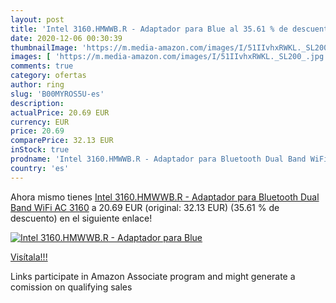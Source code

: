 ```yaml
---
layout: post
title: 'Intel 3160.HMWWB.R - Adaptador para Blue al 35.61 % de descuento'
date: 2020-12-06 00:30:39
thumbnailImage: 'https://m.media-amazon.com/images/I/51IIvhxRWKL._SL200_.jpg'
images: [ 'https://m.media-amazon.com/images/I/51IIvhxRWKL._SL200_.jpg' ]
comments: true
category: ofertas
author: ring
slug: 'B00MYROS5U-es'
description:
actualPrice: 20.69 EUR
currency: EUR
price: 20.69
comparePrice: 32.13 EUR
inStock: true
prodname: 'Intel 3160.HMWWB.R - Adaptador para Bluetooth Dual Band WiFi AC 3160'
country: 'es'
---
```


Ahora mismo tienes [Intel 3160.HMWWB.R - Adaptador para Bluetooth Dual Band WiFi AC 3160](https://www.amazon.es/dp/B00MYROS5U/?tag=tolees-21) a 20.69 EUR (original: 32.13 EUR) (35.61 %  de descuento) en el siguiente enlace!

[![Intel 3160.HMWWB.R - Adaptador para Blue](https://m.media-amazon.com/images/I/51IIvhxRWKL._SL200_.jpg)](https://www.amazon.es/dp/B00MYROS5U/?tag=tolees-21)

[Visítala!!!](https://www.amazon.es/dp/B00MYROS5U/?tag=tolees-21)

Links participate in Amazon Associate program and might generate a comission on qualifying sales

